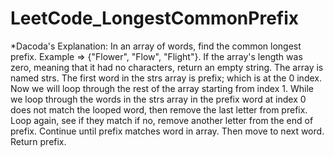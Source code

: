 # LeetCode_LongestCommonPrefix

*Dacoda's Explanation:
 In an array of words, find the common longest prefix. Example => {"Flower", "Flow", "Flight"}.
 If the array's length was zero, meaning that it had no characters, return an empty string.
 The array is named strs.  The first word in the strs array is prefix; which is at the 0 index.
 Now we will loop through the rest of the array starting from index 1.
 While we loop through the words in the strs array in the prefix word at index 0 does not match
 the looped word, then remove the last letter from prefix. Loop again, see if they match
 if no, remove another letter from the end of prefix. Continue until prefix matches word in array.
 Then move to next word.
 Return prefix.
